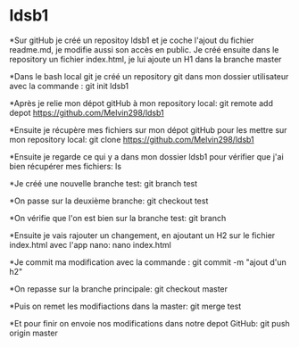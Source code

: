 # ldsb1

*Sur gitHub je créé un repositoy ldsb1 et je coche l'ajout du fichier readme.md, je modifie aussi son accès en public.
Je créé ensuite dans le repository un fichier index.html, je lui ajoute un H1 dans la branche master

*Dans le bash local git je créé un repository git dans mon dossier utilisateur avec la commande :
git init ldsb1

*Après je relie mon dépot gitHub à mon repository local:
git remote add depot https://github.com/Melvin298/ldsb1

*Ensuite je récupère mes fichiers sur mon dépot gitHub pour les mettre sur mon repository local:
git clone https://github.com/Melvin298/ldsb1

*Ensuite je regarde ce qui y a dans mon dossier ldsb1 pour vérifier que j'ai bien récupérer mes fichiers:
ls
 
*Je créé une nouvelle branche test:
git branch test

*On passe sur la deuxième branche:
git checkout test

*On vérifie que l'on est bien sur la branche test:
git branch

*Ensuite je vais rajouter un changement, en ajoutant un H2 sur le fichier index.html 
avec l'app nano:
nano index.html

*Je commit ma modification avec la commande :
git commit -m "ajout d'un h2"

*On repasse sur la branche principale:
git checkout master

*Puis on remet les modifiactions dans la master:
git merge test

*Et pour finir on envoie nos modifications dans notre depot GitHub:
git push origin master
